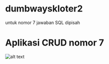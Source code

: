 # dumbwayskloter2
untuk nomor 7 jawaban SQL dipisah
# Aplikasi CRUD nomor 7
![alt text](https://i.ibb.co/VHMMm8b/ss.png)
